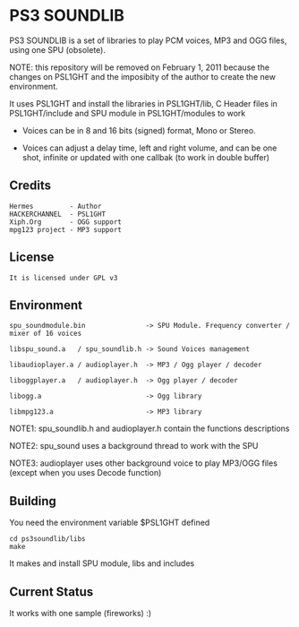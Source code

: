 PS3 SOUNDLIB
============

PS3 SOUNDLIB is a set of libraries to play PCM voices, MP3 and OGG files, using one SPU (obsolete).

NOTE: this repository will be removed on February 1, 2011 because the changes on PSL1GHT and
the imposibity of the author to create the new environment.

It uses PSL1GHT and install the libraries in PSL1GHT/lib, C Header files
in PSL1GHT/include and SPU module in PSL1GHT/modules to work

- Voices can be in 8 and 16 bits (signed) format, Mono or Stereo.

- Voices can adjust a delay time, left and right volume, and can be one shot, infinite or updated with one callbak 
(to work in double buffer)

Credits
-------

    Hermes         - Author
    HACKERCHANNEL  - PSL1GHT
    Xiph.Org       - OGG support
    mpg123 project - MP3 support

License
-------
    
    It is licensed under GPL v3

Environment
-----------

    spu_soundmodule.bin               -> SPU Module. Frequency converter / mixer of 16 voices

    libspu_sound.a   / spu_soundlib.h -> Sound Voices management

    libaudioplayer.a / audioplayer.h  -> MP3 / Ogg player / decoder

    liboggplayer.a   / audioplayer.h  -> Ogg player / decoder

    libogg.a                          -> Ogg library

    libmpg123.a                       -> MP3 library

NOTE1: spu_soundlib.h and audioplayer.h contain the functions descriptions

NOTE2: spu_sound uses a background thread to work with the SPU

NOTE3: audioplayer uses other background voice to play MP3/OGG files (except when you uses Decode function)

Building
--------

You need the environment variable $PSL1GHT defined

    cd ps3soundlib/libs
    make
    
It makes and install SPU module, libs and includes

Current Status
--------------

It works with one sample (fireworks) :)
